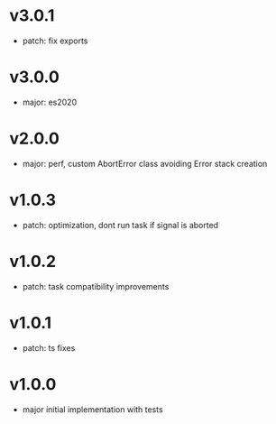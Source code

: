 # v3.0.1

- patch: fix exports

# v3.0.0

- major: es2020

# v2.0.0

- major: perf, custom AbortError class avoiding Error stack creation

# v1.0.3

- patch: optimization, dont run task if signal is aborted

# v1.0.2

- patch: task compatibility improvements

# v1.0.1

- patch: ts fixes

# v1.0.0

- major initial implementation with tests
